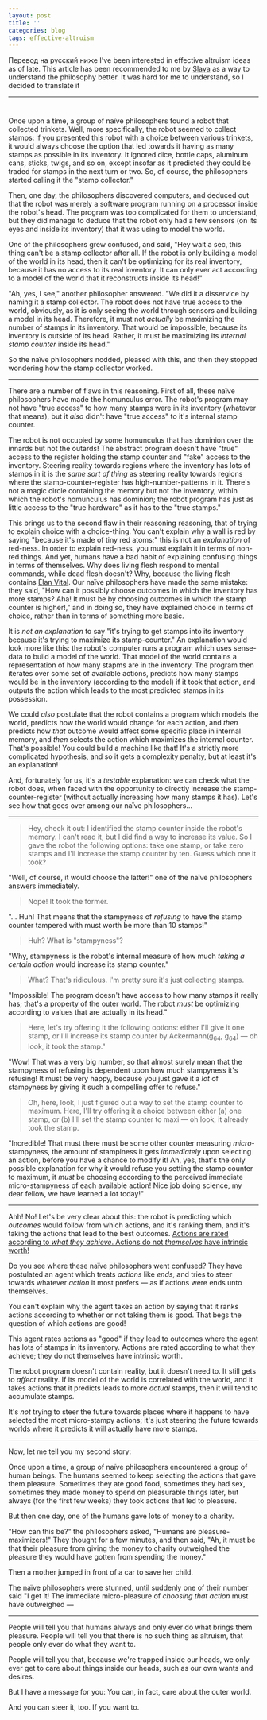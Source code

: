 ```yaml
---
layout: post
title: ''
categories: blog
tags: effective-altruism
---
```


Перевод на русский ниже
I've been interested in effective altruism ideas as of late. This article has been recommended to me by [Slava](https://berekuk.ru) as a way to understand the philosophy better. It was hard for me to understand, so I decided to translate it

-----

#

<section class="post-content">
            <p>Once upon a time, a group of naïve philosophers found a robot that collected trinkets. Well, more specifically, the robot seemed to collect stamps: if you presented this robot with a choice between various trinkets, it would always choose the option that led towards it having as many stamps as possible in its inventory. It ignored dice, bottle caps, aluminum cans, sticks, twigs, and so on, except insofar as it predicted they could be traded for stamps in the next turn or two. So, of course, the philosophers started calling it the "stamp collector."</p>

<p>Then, one day, the philosophers discovered computers, and deduced out that the robot was merely a software program running on a processor inside the robot's head. The program was too complicated for them to understand, but they did manage to deduce that the robot only had a few sensors (on its eyes and inside its inventory) that it was using to model the world.</p>

<p>One of the philosophers grew confused, and said, "Hey wait a sec, this thing can't be a stamp collector after all. If the robot is only building a model of the world in its head, then it can't be optimizing for its real inventory, because it has no access to its real inventory. It can only ever act according to a model of the world that it reconstructs inside its head!"</p>

<p>"Ah, yes, I see," another philosopher answered. "We did it a disservice by naming it a stamp collector. The robot does not have true access to the world, obviously, as it is only seeing the world through sensors and building a model in its head. Therefore, it must not <em>actually</em> be maximizing the number of stamps in its inventory. That would be impossible, because its inventory is outside of its head. Rather, it must be maximizing its <em>internal stamp counter</em> inside its head."</p>

<p>So the naïve philosophers nodded, pleased with this, and then they stopped wondering how the stamp collector worked.</p>

<hr />

<p>There are a number of flaws in this reasoning. First of all, these naïve philosophers have made the homunculus error. The robot's program may not have "true access" to how many stamps were in its inventory (whatever that means), but it <em>also</em> didn't have "true access" to it's internal stamp counter.</p>

<p>The robot is not occupied by some homunculus that has dominion over the innards but not the outards! The abstract program doesn't have "true" access to the register holding the stamp counter and "fake" access to the inventory. Steering reality towards regions where the inventory has lots of stamps in it is the <em>same sort of thing</em> as steering reality towards regions where the stamp-counter-register has high-number-patterns in it. There's not a magic circle containing the memory but not the inventory, within which the robot's homunculus has dominion; the robot program has just as little access to the "true hardware" as it has to the "true stamps."</p>

<p>This brings us to the second flaw in their reasoning reasoning, that of trying to explain choice with a choice-thing. You can't explain why a wall is red by saying "because it's made of tiny red atoms;" this is not an <em>explanation</em> of red-ness. In order to explain red-ness, you must explain it in terms of non-red things. And yet, humans have a bad habit of explaining confusing things in terms of themselves. Why does living flesh respond to mental commands, while dead flesh doesn't? Why, because the living flesh contains <a href="http://en.wikipedia.org/wiki/Élan_vital">Élan Vital</a>. Our naïve philosophers have made the same mistake: they said, "How can it possibly choose outcomes in which the inventory has more stamps? Aha! It must be by choosing outcomes in which the stamp counter is higher!," and in doing so, they have explained choice in terms of choice, rather than in terms of something more basic.</p>

<p>It is <em>not an explanation</em> to say "it's trying to get stamps into its inventory because it's trying to maximize its stamp-counter." An explanation would look more like this: the robot's computer runs a program which uses sense-data to build a model of the world. That model of the world contains a representation of how many stapms are in the inventory. The program then iterates over some set of available actions, predicts how many stamps would be in the inventory (according to the model) if it took that action, and outputs the action which leads to the most predicted stamps in its possession.</p>

<p>We could <em>also</em> postulate that the robot contains a program which models the world, predicts how the world would change for each action, and <em>then</em> predicts how <em>that</em> outcome would affect some specific place in internal memory, and <em>then</em> selects the action which maximizes the internal counter. That's possible! You could build a machine like that! It's a strictly more complicated hypothesis, and so it gets a complexity penalty, but at least it's an explanation!</p>

<p>And, fortunately for us, it's a <em>testable</em> explanation: we can check what the robot does, when faced with the opportunity to directly increase the stamp-counter-register (without actually increasing how many stamps it has). Let's see how that goes over among our naïve philosophers…</p>

<hr />

<blockquote>
  <p>Hey, check it out: I identified the stamp counter inside the robot's memory. I can't read it, but I did find a way to increase its value. So I gave the robot the following options: take one stamp, or take zero stamps and I'll increase the stamp counter by ten. Guess which one it took?</p>
</blockquote>

<p>"Well, of course, it would choose the latter!" one of the naïve philosophers answers immediately.</p>

<blockquote>
  <p>Nope! It took the former.</p>
</blockquote>

<p>"… Huh! That means that the stampyness of <em>refusing</em> to have the stamp counter tampered with must worth be more than 10 stamps!"</p>

<blockquote>
  <p>Huh? What is "stampyness"?</p>
</blockquote>

<p>"Why, stampyness is the robot's internal measure of how much <em>taking a certain action</em> would increase its stamp counter."</p>

<blockquote>
  <p>What? That's ridiculous. I'm pretty sure it's just collecting stamps.</p>
</blockquote>

<p>"Impossible! The program doesn't have access to how many stamps it really has; that's a property of the outer world. The robot <em>must</em> be optimizing according to values that are actually in its head."</p>

<blockquote>
  <p>Here, let's try offering it the following options: either I'll give it one stamp, or I'll increase its stamp counter by Ackermann(g<sub>64</sub>, g<sub>64</sub>) — oh look, it took the stamp."</p>
</blockquote>

<p>"Wow! That was a very big number, so that almost surely mean that the stampyness of refusing is dependent upon how much stampyness it's refusing! It must be very happy, because you just gave it a <em>lot</em> of stampyness by giving it such a compelling offer to refuse."</p>

<blockquote>
  <p>Oh, here, look, I just figured out a way to set the stamp counter to maximum. Here, I'll try offering it a choice between either (a) one stamp, or (b) I'll set the stamp counter to maxi — oh look, it already took the stamp.</p>
</blockquote>

<p>"Incredible! That must there must be some other counter measuring <em>micro</em>-stampyness, the amount of stampiness it gets <em>immediately</em> upon selecting an action, before you have a chance to modify it! Ah, yes, that's the only possible explanation for why it would refuse you setting the stamp counter to maximum, it <em>must</em> be choosing according to the perceived immediate micro-stampyness of each available action! Nice job doing science, my dear fellow, we have learned a lot today!"</p>

<hr />

<p>Ahh! No! Let's be very clear about this: the robot is predicting which <em>outcomes</em> would follow from which actions, and it's ranking them, and it's taking the actions that lead to the best outcomes. <a href="http://lesswrong.com/lw/l4/terminal_values_and_instrumental_values/">Actions are rated according to <em>what they achieve</em>. Actions do not <em>themselves</em> have intrinsic worth!</a></p>

<p>Do you see where these naïve philosophers went confused? They have postulated an agent which treats <em>actions</em> like <em>ends</em>, and tries to steer towards whatever <em>action</em> it most prefers — as if actions were ends unto themselves.</p>

<p>You can't explain why the agent takes an action by saying that it ranks actions according to whether or not taking them is good. That begs the question of which actions are good!</p>

<p>This agent rates actions as "good" if they lead to outcomes where the agent has lots of stamps in its inventory. Actions are rated according to what they achieve; they do not themselves have intrinsic worth.</p>

<p>The robot program doesn't contain reality, but it doesn't need to. It still gets to <em>affect</em> reality. If its model of the world is correlated with the world, and it takes actions that it predicts leads to more <em>actual</em> stamps, then it will tend to accumulate stamps.</p>

<p>It's <em>not</em> trying to steer the future towards places where it happens to have selected the most micro-stampy actions; it's just steering the future towards worlds where it predicts it will actually have more stamps.</p>

<hr />

<p>Now, let me tell you my second story:</p>

<p>Once upon a time, a group of naïve philosophers encountered a group of human beings. The humans seemed to keep selecting the actions that gave them pleasure. Sometimes they ate good food, sometimes they had sex, sometimes they made money to spend on pleasurable things later, but always (for the first few weeks) they took actions that led to pleasure.</p>

<p>But then one day, one of the humans gave lots of money to a charity.</p>

<p>"How can this be?" the philosophers asked, "Humans are pleasure-maximizers!" They thought for a few minutes, and then said, "Ah, it must be that their pleasure from giving the money to charity outweighed the pleasure they would have gotten from spending the money."</p>

<p>Then a mother jumped in front of a car to save her child.</p>

<p>The naïve philosophers were stunned, until suddenly one of their number said "I get it! The immediate micro-pleasure of <em>choosing that action</em> must have outweighed —</p>

<hr />

<p>People will tell you that humans always and only ever do what brings them pleasure. People will tell you that there is no such thing as altruism, that people only ever do what they want to.</p>

<p>People will tell you that, because we're trapped inside our heads, we only ever get to care about things inside our heads, such as our own wants and desires.</p>

<p>But I have a message for you: You can, in fact, care about the outer world.</p>

<p>And you can steer it, too. If you want to.</p>
        </section>
